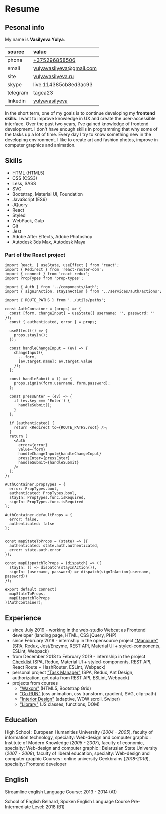 # Resume

## Pesonal info

My name is **Vasilyeva Yulya**.

| source   | value                                                         |
| :------- | :------------------------------------------------------------ |
| phone    | [+375296858506](tel:+375296858506)                            |
| email    | [yulyavasilyeva@gmail.com](mailto:yulyavasilyeva@gmail.com)   |
| site     | [yulyavasilyeva.ru](https://yulyavasilyeva.ru)                |
| skype    | live:114385cb8ed3ac93                                         |
| telegram | tagea23                                                       |
| linkedin | [yulyavasilyeva](https://www.linkedin.com/in/yulyavasilyeva/) |

In the short term, one of my goals is to continue developing my **frontend skills**. I want to improve knowledge in UX and create the user-accessible interface. Over the past two years, I've gained knowledge of frontend development. I don't have enough skills in programming that why some of the tasks up a lot of time. Every day I try to know something new in the developing environment. I like to create art and fashion photos, improve in computer graphics and animation.

## Skills
- HTML (HTML5)
- CSS (CSS3)
- Less, SASS
- SVG
- Bootstrap, Material UI, Foundation
- JavaScript (ES6)
- JQuery
- React
- Styled
- WebPack, Gulp
- Git
- Jest
- Adobe After Effects, Adobe Photoshop
- Autodesk 3ds Max, Autodesk Maya


### Part of the React project
```
import React, { useState, useEffect } from 'react';
import { Redirect } from 'react-router-dom';
import { connect } from 'react-redux';
import PropTypes from 'prop-types';

import { Auth } from '../components/Auth';
import { signInAction, stayInAction } from '../services/auth/actions';

import { ROUTE_PATHS } from '../utils/paths';

const AuthContainer = (props) => {
  const [form, changeInput] = useState({ username: '', password: '' });
  const { authenticated, error } = props;

  useEffect(() => {
    props.stayIn();
  });

  const handleChangeInput = (ev) => {
    changeInput({
      ...form,
      [ev.target.name]: ev.target.value
    });
  };

  const handleSubmit = () => {
    props.signIn(form.username, form.password);
  };

  const pressEnter = (ev) => {
    if (ev.key === 'Enter') {
      handleSubmit();
    }
  };

  if (authenticated) {
    return <Redirect to={ROUTE_PATHS.root} />;
  }
  return (
    <Auth
      error={error}
      value={form}
      handleChangeInput={handleChangeInput}
      pressEnter={pressEnter}
      handleSubmit={handleSubmit}
    />
  );
};

AuthContainer.propTypes = {
  error: PropTypes.bool,
  authenticated: PropTypes.bool,
  stayIn: PropTypes.func.isRequired,
  signIn: PropTypes.func.isRequired
};

AuthContainer.defaultProps = {
  error: false,
  authenticated: false
};


const mapStateToProps = (state) => ({
  authenticated: state.auth.authenticated,
  error: state.auth.error
});

const mapDispatchToProps = (dispatch) => ({
  stayIn: () => dispatch(stayInAction()),
  signIn: (username, password) => dispatch(signInAction(username, password))
});

export default connect(
  mapStateToProps,
  mapDispatchToProps
)(AuthContainer);
```

## Experience

- since July 2019 - working in the web-studio Webcat as Frontend developer (landing page, HTML, CSS jQuery, PHP)
- since February 2019 - internship in the opensource project ["Manicure"](http://github.com/tagea/manicure-web-support) (SPA, Redux, Jest/Enzyme, REST API, Material UI + styled-components, ESLint, Webpack)
- from December 2018 to February 2019 -  internship in the project [Checklist](http://github.com/gtd-checklist/checklist-web) (SPA, Redux, Material UI + styled-components, REST API, React Route + HashRouter, ESLint, Webpack)
- personal project ["Task Manager"](https://yulyavasilyeva.ru/task-manager) (SPA, Redux, Ant Design, authorization, get data from REST API, ESLint, Webpack)
- projects from courses 
  - ["Waxom"](http://tagea.github.io/Waxom-landing/) (HTML5, Bootstrap Grid)
  - ["Go RUN"](https://tagea.github.io/goRUN/) (css animation, css transform, gradient, SVG, clip-path)
  - ["Interior Design"](http://tagea.github.io/Studio-interior-Bootstrap/) (adaptive, WOW scroll, Swiper)
  - ["Library"](https://github.com/tagea/Cinema-List) (JS classes, functions, DOM)


## Education
High School
: European Humanities University (*2004 - 2005*), faculty of information technology, specialty: Web-design and computer graphic
: Institute of Modern Knowledge (*2005 - 2007*), faculty of economic, specialty: Web-design and computer graphic
: Belarusian State University (*2007 - 2008*), faculty of liberal education, specialty: Web-design and computer graphic
Courses
:  online university Geekbrains (*2018-2019*), specialty: Frontend developer


## English

Streamline english Language Course: 2013 - 2014 (A1)

School of English Belhard, Spoken English Language Course Pre-Intermediate Level: 2018 (B1)